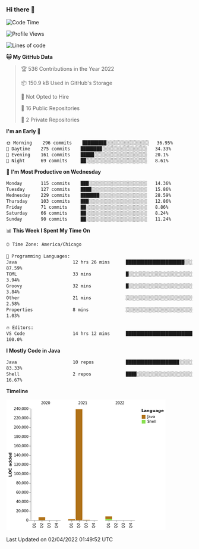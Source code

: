 ### Hi there 👋


<!--START_SECTION:waka-->
![Code Time](http://img.shields.io/badge/Code%20Time-2%2C194%20hrs%2036%20mins-blue)

![Profile Views](http://img.shields.io/badge/Profile%20Views-14-blue)

![Lines of code](https://img.shields.io/badge/From%20Hello%20World%20I%27ve%20Written-257%20Thousand%20lines%20of%20code-blue)

**🐱 My GitHub Data** 

> 🏆 536 Contributions in the Year 2022
 > 
> 📦 150.9 kB Used in GitHub's Storage 
 > 
> 🚫 Not Opted to Hire
 > 
> 📜 16 Public Repositories 
 > 
> 🔑 2 Private Repositories  
 > 
**I'm an Early 🐤** 

```text
🌞 Morning    296 commits    █████████░░░░░░░░░░░░░░░░   36.95% 
🌆 Daytime    275 commits    ████████░░░░░░░░░░░░░░░░░   34.33% 
🌃 Evening    161 commits    █████░░░░░░░░░░░░░░░░░░░░   20.1% 
🌙 Night      69 commits     ██░░░░░░░░░░░░░░░░░░░░░░░   8.61%

```
📅 **I'm Most Productive on Wednesday** 

```text
Monday       115 commits    ███░░░░░░░░░░░░░░░░░░░░░░   14.36% 
Tuesday      127 commits    ████░░░░░░░░░░░░░░░░░░░░░   15.86% 
Wednesday    229 commits    ███████░░░░░░░░░░░░░░░░░░   28.59% 
Thursday     103 commits    ███░░░░░░░░░░░░░░░░░░░░░░   12.86% 
Friday       71 commits     ██░░░░░░░░░░░░░░░░░░░░░░░   8.86% 
Saturday     66 commits     ██░░░░░░░░░░░░░░░░░░░░░░░   8.24% 
Sunday       90 commits     ██░░░░░░░░░░░░░░░░░░░░░░░   11.24%

```


📊 **This Week I Spent My Time On** 

```text
⌚︎ Time Zone: America/Chicago

💬 Programming Languages: 
Java                     12 hrs 26 mins      ██████████████████████░░░   87.59% 
TOML                     33 mins             █░░░░░░░░░░░░░░░░░░░░░░░░   3.94% 
Groovy                   32 mins             █░░░░░░░░░░░░░░░░░░░░░░░░   3.84% 
Other                    21 mins             ░░░░░░░░░░░░░░░░░░░░░░░░░   2.58% 
Properties               8 mins              ░░░░░░░░░░░░░░░░░░░░░░░░░   1.03%

🔥 Editors: 
VS Code                  14 hrs 12 mins      █████████████████████████   100.0%

```

**I Mostly Code in Java** 

```text
Java                     10 repos            ████████████████████░░░░░   83.33% 
Shell                    2 repos             ████░░░░░░░░░░░░░░░░░░░░░   16.67%

```


**Timeline**

![Chart not found](https://raw.githubusercontent.com/powercasgamer/powercasgamer/master/charts/bar_graph.png) 


 Last Updated on 02/04/2022 01:49:52 UTC
<!--END_SECTION:waka-->
